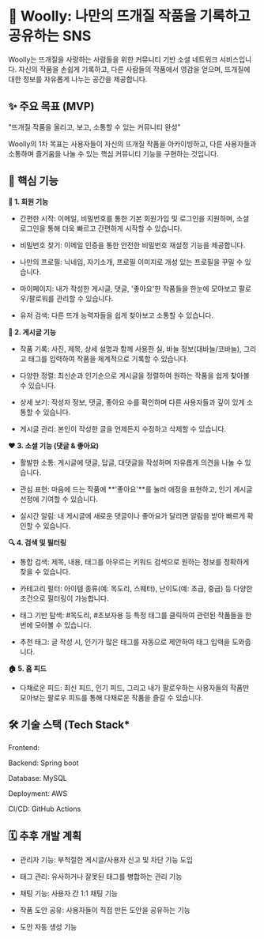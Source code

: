 # 🧶 Woolly: 나만의 뜨개질 작품을 기록하고 공유하는 SNS
Woolly는 뜨개질을 사랑하는 사람들을 위한 커뮤니티 기반 소셜 네트워크 서비스입니다. 자신의 작품을 손쉽게 기록하고, 다른 사람들의 작품에서 영감을 얻으며, 뜨개질에 대한 정보를 자유롭게 나누는 공간을 제공합니다.

## ✨ 주요 목표 (MVP)
"뜨개질 작품을 올리고, 보고, 소통할 수 있는 커뮤니티 완성"

Woolly의 1차 목표는 사용자들이 자신의 뜨개질 작품을 아카이빙하고, 다른 사용자들과 소통하며 즐거움을 나눌 수 있는 핵심 커뮤니티 기능을 구현하는 것입니다.

## 🚀 핵심 기능
**🔐 1. 회원 기능**

- 간편한 시작: 이메일, 비밀번호를 통한 기본 회원가입 및 로그인을 지원하며, 소셜 로그인을 통해 더욱 빠르고 간편하게 시작할 수 있습니다.

- 비밀번호 찾기: 이메일 인증을 통한 안전한 비밀번호 재설정 기능을 제공합니다.

- 나만의 프로필: 닉네임, 자기소개, 프로필 이미지로 개성 있는 프로필을 꾸밀 수 있습니다.

- 마이페이지: 내가 작성한 게시글, 댓글, '좋아요'한 작품들을 한눈에 모아보고 팔로우/팔로워를 관리할 수 있습니다.

- 유저 검색: 다른 뜨개 능력자들을 쉽게 찾아보고 소통할 수 있습니다.

**📝 2. 게시글 기능**
- 작품 기록: 사진, 제목, 상세 설명과 함께 사용한 실, 바늘 정보(대바늘/코바늘), 그리고 태그를 입력하여 작품을 체계적으로 기록할 수 있습니다.

- 다양한 정렬: 최신순과 인기순으로 게시글을 정렬하여 원하는 작품을 쉽게 찾아볼 수 있습니다.

- 상세 보기: 작성자 정보, 댓글, 좋아요 수를 확인하며 다른 사용자들과 깊이 있게 소통할 수 있습니다.

- 게시글 관리: 본인이 작성한 글을 언제든지 수정하고 삭제할 수 있습니다.

**❤️ 3. 소셜 기능 (댓글 & 좋아요)**

- 활발한 소통: 게시글에 댓글, 답글, 대댓글을 작성하며 자유롭게 의견을 나눌 수 있습니다.

- 관심 표현: 마음에 드는 작품에 **'좋아요'**를 눌러 애정을 표현하고, 인기 게시글 선정에 기여할 수 있습니다.

- 실시간 알림: 내 게시글에 새로운 댓글이나 좋아요가 달리면 알림을 받아 빠르게 확인할 수 있습니다.

**🔍 4. 검색 및 필터링**
- 통합 검색: 제목, 내용, 태그를 아우르는 키워드 검색으로 원하는 정보를 정확하게 찾을 수 있습니다.

- 카테고리 필터: 아이템 종류(예: 목도리, 스웨터), 난이도(예: 초급, 중급) 등 다양한 조건으로 필터링이 가능합니다.

- 태그 기반 탐색: #목도리, #초보자용 등 특정 태그를 클릭하여 관련된 작품들을 한번에 모아볼 수 있습니다.

- 추천 태그: 글 작성 시, 인기가 많은 태그를 자동으로 제안하여 태그 입력을 도와줍니다.

**🏠 5. 홈 피드**
- 다채로운 피드: 최신 피드, 인기 피드, 그리고 내가 팔로우하는 사용자들의 작품만 모아보는 팔로우 피드를 통해 다채로운 작품을 즐길 수 있습니다.

## 🛠️ 기술 스택 (Tech Stack*
Frontend:

Backend: Spring boot

Database: MySQL

Deployment: AWS 

CI/CD: GitHub Actions

## 🗓️ 추후 개발 계획
- 관리자 기능: 부적절한 게시글/사용자 신고 및 차단 기능 도입

- 태그 관리: 유사하거나 잘못된 태그를 병합하는 관리 기능

- 채팅 기능: 사용자 간 1:1 채팅 기능

- 작품 도안 공유: 사용자들이 직접 만든 도안을 공유하는 기능

- 도안 자동 생성 기능
